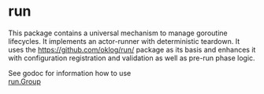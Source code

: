 # run

This package contains a universal mechanism to manage goroutine lifecycles. It 
implements an actor-runner with deterministic teardown. It uses the
https://github.com/oklog/run/ package as its basis and enhances it with
configuration registration and validation as well as pre-run phase logic.

See godoc for information how to use  
[run.Group](https://pkg.go.dev/github.com/basvanbeek/run)
